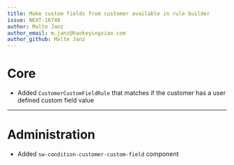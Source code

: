```yaml
---
title: Make custom fields from customer available in rule builder
issue: NEXT-16748
author: Malte Janz
author_email: m.janz@haokeyingxiao.com 
author_github: Malte Janz
---
```

# Core
* Added `CustomerCustomFieldRule` that matches if the customer has a user defined custom field value
___
# Administration
* Added `sw-condition-customer-custom-field` component
